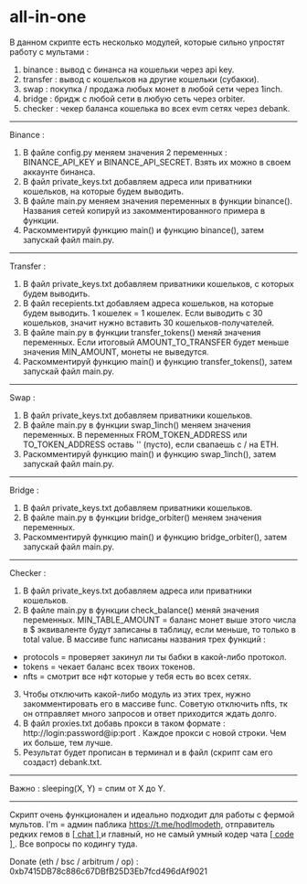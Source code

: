 # all-in-one

В данном скрипте есть несколько модулей, которые сильно упростят работу с мультами : 

1. binance : вывод с бинанса на кошельки через api key.
2. transfer : вывод с кошельков на другие кошельки (субакки).
3. swap : покупка / продажа любых монет в любой сети через 1inch.
4. bridge : бридж с любой сети в любую сеть через orbiter.
5. checker : чекер баланса кошелька во всех evm сетях через debank.


------------------------------------------------------------------------------------------

Binance :
1. В файле config.py меняем значения 2 переменных : BINANCE_API_KEY и BINANCE_API_SECRET. Взять их можно в своем аккаунте бинанса.
2. В файл private_keys.txt добавляем адреса или приватники кошельков, на которые будем выводить.
3. В файле main.py меняем значения переменных в функции binance(). Названия сетей копируй из закомментированного примера в функции.
4. Раскомментируй функцию main() и функцию binance(), затем запускай файл main.py.

------------------------------------------------------------------------------------------

Transfer :
1. В файл private_keys.txt добавляем приватники кошельков, с которых будем выводить.
2. В файл recepients.txt добавляем адреса кошельков, на которые будем выводить. 1 кошелек = 1 кошелек. Если выводить с 30 кошельков, значит нужно вставить 30 кошельков-получателей.
3. В файле main.py в функции transfer_tokens() меняй значения переменных. Если итоговый AMOUNT_TO_TRANSFER будет меньше значения MIN_AMOUNT, монеты не выведутся.
4. Раскомментируй функцию main() и функцию transfer_tokens(), затем запускай файл main.py.

------------------------------------------------------------------------------------------

Swap :
1. В файл private_keys.txt добавляем приватники кошельков.
2. В файле main.py в функции swap_1inch() меняем значения переменных. В переменных FROM_TOKEN_ADDRESS или TO_TOKEN_ADDRESS оставь '' (пусто), если свапаешь с / на ETH.
3. Раскомментируй функцию main() и функцию swap_1inch(), затем запускай файл main.py.

------------------------------------------------------------------------------------------

Bridge : 
1. В файл private_keys.txt добавляем приватники кошельков.
2. В файле main.py в функции bridge_orbiter() меняем значения переменных.
3. Раскомментируй функцию main() и функцию bridge_orbiter(), затем запускай файл main.py.

------------------------------------------------------------------------------------------

Checker :
1. В файл private_keys.txt добавляем адреса или приватники кошельков.
2. В файле main.py в функции check_balance() меняй значения переменных. MIN_TABLE_AMOUNT = баланс монет выше этого числа в $ эквиваленте будут записаны в таблицу, если меньше, то только в total value. В массиве func написаны названия трех функций : 
- protocols = проверяет закинул ли ты бабки в какой-либо протокол.
- tokens = чекает баланс всех твоих токенов.
- nfts = смотрит все нфт которые у тебя есть во всех сетях. 
3. Чтобы отключить какой-либо модуль из этих трех, нужно закомментировать его в массиве func. Советую отключить nfts, тк он отправляет много запросов и ответ приходится ждать долго. 
4. В файл proxies.txt добавь прокси в таком формате : http://login:password@ip:port . Каждое прокси с новой строки. Чем их больше, тем лучше.
5. Результат будет прописан в терминал и в файл (скрипт сам его создаст) debank.txt.

------------------------------------------------------------------------------------------

Важно : sleeping(X, Y) = спим от Х до Y. 

------------------------------------------------------------------------------------------

Скрипт очень функционален и идеально подходит для работы с фермой мультов. I'm = админ паблика https://t.me/hodlmodeth, отправитель редких гемов в [ [ chat ] ](http://t.me/chathodlmodeth) и главный, но не самый умный кодер чата [ [ code ] ](https://t.me/code_hodlmodeth). Все вопросы по кодингу туда.

Donate (eth / bsc / arbitrum / op) : 0xb7415DB78c886c67DBfB25D3Eb7fcd496dAf9021
